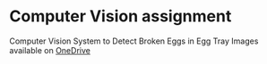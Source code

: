 # Computer Vision assignment

Computer Vision System to Detect Broken Eggs in Egg Tray
Images available on [OneDrive](https://imailsunwayedu-my.sharepoint.com/:f:/g/personal/17032467_imail_sunway_edu_my/EjLvhIDNLG1MiUPYGPQrWRIBCBcmxr8wjWYPZKs5uTE4_g?e=bLizSX)
